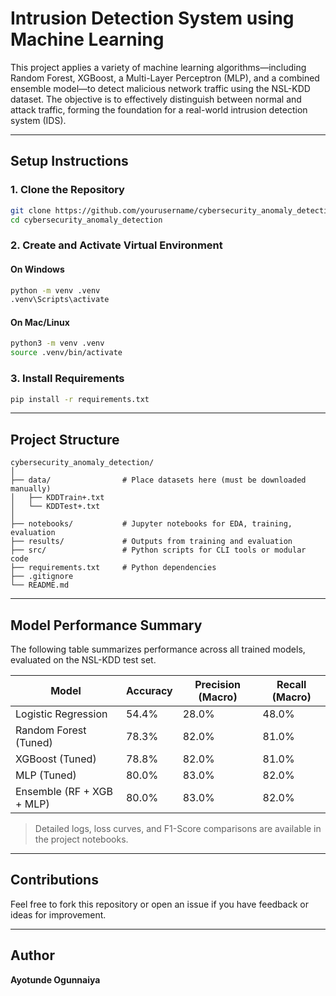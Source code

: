 # Intrusion Detection System using Machine Learning

This project applies a variety of machine learning algorithms—including Random Forest, XGBoost, a Multi-Layer Perceptron (MLP), and a combined ensemble model—to detect malicious network traffic using the NSL-KDD dataset. The objective is to effectively distinguish between normal and attack traffic, forming the foundation for a real-world intrusion detection system (IDS).

---


## Setup Instructions

### 1. Clone the Repository
```bash
git clone https://github.com/yourusername/cybersecurity_anomaly_detection.git
cd cybersecurity_anomaly_detection
```

### 2. Create and Activate Virtual Environment
#### On Windows
```bash
python -m venv .venv
.venv\Scripts\activate
```
#### On Mac/Linux
```bash
python3 -m venv .venv
source .venv/bin/activate
```

### 3. Install Requirements
```bash 
pip install -r requirements.txt
```

---

## Project Structure

```
cybersecurity_anomaly_detection/
│
├── data/                # Place datasets here (must be downloaded manually)
│   ├── KDDTrain+.txt
│   └── KDDTest+.txt
│
├── notebooks/           # Jupyter notebooks for EDA, training, evaluation
├── results/             # Outputs from training and evaluation
├── src/                 # Python scripts for CLI tools or modular code
├── requirements.txt     # Python dependencies
├── .gitignore
└── README.md
```

---

## Model Performance Summary

The following table summarizes performance across all trained models, evaluated on the NSL-KDD test set.

| Model                      | Accuracy | Precision (Macro) | Recall (Macro) |
|---------------------------|----------|--------------------|----------------|
| Logistic Regression       | 54.4%    | 28.0%              | 48.0%          |
| Random Forest (Tuned)     | 78.3%    | 82.0%              | 81.0%          |
| XGBoost (Tuned)           | 78.8%    | 82.0%              | 81.0%          |
| MLP (Tuned)               | 80.0%    | 83.0%              | 82.0%          |
| Ensemble (RF + XGB + MLP) | 80.0%    | 83.0%              | 82.0%          |

> Detailed logs, loss curves, and F1-Score comparisons are available in the project notebooks.

---

## Contributions

Feel free to fork this repository or open an issue if you have feedback or ideas for improvement.

---

## Author

**Ayotunde Ogunnaiya**